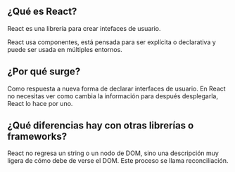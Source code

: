 ## ¿Qué es React?

React es una librería para crear intefaces de usuario.

React usa componentes, está pensada para ser explícita o declarativa y puede ser
usada en múltiples entornos.

## ¿Por qué surge?

Como respuesta a nueva forma de declarar interfaces de usuario. En React no
necesitas ver como cambia la información para después desplegarla, React lo hace
por uno.

## ¿Qué diferencias hay con otras librerías o frameworks?

React no regresa un string o un nodo de DOM, sino una descripción muy ligera de
cómo debe de verse el DOM. Este proceso se llama reconciliación.
